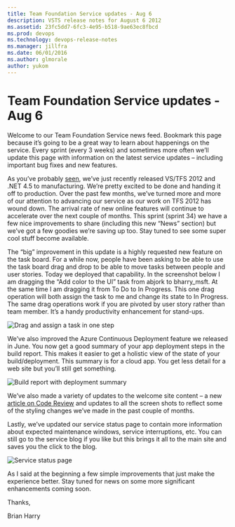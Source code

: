 ```yaml
---
title: Team Foundation Service updates - Aug 6
description: VSTS release notes for August 6 2012
ms.assetid: 23fc5dd7-6fc3-4e95-b518-9ae63ec8fbcd
ms.prod: devops
ms.technology: devops-release-notes
ms.manager: jillfra
ms.date: 06/01/2016
ms.author: glmorale
author: yukom
---
```


# Team Foundation Service updates - Aug 6

Welcome to our Team Foundation Service news feed. Bookmark this page because it’s going to be a great way to learn about happenings on the service. Every sprint (every 3 weeks) and sometimes more often we’ll update this page with information on the latest service updates – including important bug fixes and new features.

As you’ve probably [seen](https://blogs.msdn.com/b/jasonz/archive/2012/08/01/final-build-for-vs-2012-availability-and-launch-dates-ahead.aspx), we’ve just recently released VS/TFS 2012 and .NET 4.5 to manufacturing. We’re pretty excited to be done and handing it off to production. Over the past few months, we’ve turned more and more of our attention to advancing our service as our work on TFS 2012 has wound down. The arrival rate of new online features will continue to accelerate over the next couple of months. This sprint (sprint 34) we have a few nice improvements to share (including this new “News” section) but we’ve got a few goodies we’re saving up too. Stay tuned to see some super cool stuff become available.

The “big” improvement in this update is a highly requested new feature on the task board. For a while now, people have been asking to be able to use the task board drag and drop to be able to move tasks between people and user stories. Today we deployed that capability. In the screenshot below I am dragging the “Add color to the UI” task from abjork to bharry_msft. At the same time I am dragging it from To Do to In Progress. This one drag operation will both assign the task to me and change its state to In Progress. The same drag operations work if you are pivoted by user story rather than team member. It’s a handy productivity enhancement for stand-ups.

![Drag and assign a task in one step](_img/8_6_01.png)

We’ve also improved the Azure Continuous Deployment feature we released in June. You now get a good summary of your app deployment steps in the build report. This makes it easier to get a holistic view of the state of your build/deployment. This summary is for a cloud app. You get less detail for a web site but you’ll still get something.

![Build report with deployment summary](_img/8_6_02.png)

We’ve also made a variety of updates to the welcome site content – a new [article on Code Review](/azure/devops/tfvc/get-code-reviewed-vs?view=azure-devops) and updates to all the screen shots to reflect some of the styling changes we’ve made in the past couple of months.

Lastly, we’ve updated our service status page to contain more information about expected maintenance windows, service interruptions, etc. You can still go to the service blog if you like but this brings it all to the main site and saves you the click to the blog.

![Service status page](_img/8_6_03.png)

As I said at the beginning a few simple improvements that just make the experience better. Stay tuned for news on some more significant enhancements coming soon.

Thanks,

Brian Harry
